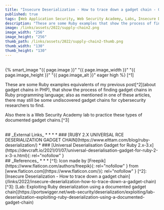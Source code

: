 ```yaml
---
title: "Insecure Deserialization - How to trace down a gadget chain - Other examples in Ruby"
published: true
tags: [Web Application Security, Web Security Academy, Labs, Insecure Deserialization, Remote Code Execution, Gadget Chains, Ruby]
description: "These are some Ruby examples that show the process of finding gadget chains in Ruby programming language."
image: /links/assets/2022/supply-chain2.png
image_width: "256"
image_height: "256"
thumb_path: /links/assets/2022/supply-chain2-thumb.png
thumb_width: "130"
thumb_height: "130"
---
```


<br>
{% smart_image "{{ page.image }}" "{{ page.image_width }}" "{{ page.image_height }}" "{{ page.image_alt }}" eager high %}
[^1]
<br>

These are some Ruby examples equivalents of my previous post[^2](about gadget chains in PHP), that show the process of finding gadget chains in Ruby programming language; also as mentioned in one of these articles, there may still be some undiscovered gadget chains for cybersecurity researchers to find.

Also there is a Web Security Academy lab to practice these types of documented gadget chains.[^3]

<br>
## _External Links_
* * *
* ### [RUBY 2.X UNIVERSAL RCE DESERIALIZATION GADGET CHAIN](https://www.elttam.com/blog/ruby-deserialization/)
* ### [Universal Deserialisation Gadget for Ruby 2.x-3.x](https://devcraft.io/2021/01/07/universal-deserialisation-gadget-for-ruby-2-x-3-x.html){: rel="nofollow" }

<br>
## _References_
* * *
[^1]: Icon made by [Freepik](https://www.flaticon.com/authors/freepik){: rel="nofollow" } from [www.flaticon.com](https://www.flaticon.com/){: rel="nofollow" }
[^2]: [Insecure Deserialization - How to trace down a gadget chain](/links/2022/insecure-deserialization-how-to-trace-down-a-gadget-chain)
[^3]: [Lab: Exploiting Ruby deserialization using a documented gadget chain](https://portswigger.net/web-security/deserialization/exploiting/lab-deserialization-exploiting-ruby-deserialization-using-a-documented-gadget-chain)